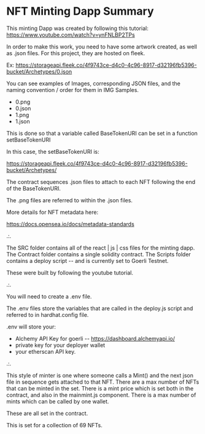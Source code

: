 # NFT Minting Dapp Summary

This minting Dapp was created by following this tutorial: 
https://www.youtube.com/watch?v=ynFNLBP2TPs

In order to make this work, you need to have some artwork created, as well as .json files. 
For this project, they are hosted on fleek. 

Ex: 
https://storageapi.fleek.co/4f9743ce-d4c0-4c96-8917-d32196fb5396-bucket/Archetypes/0.json

You can see examples of Images, corresponding JSON files, and the naming convention / order for them in IMG Samples.

* 0.png
* 0.json
* 1.png
* 1.json

This is done so that a variable called BaseTokenURI can be set in a function setBaseTokenURI 

In this case, the setBaseTokenURI is: 

https://storageapi.fleek.co/4f9743ce-d4c0-4c96-8917-d32196fb5396-bucket/Archetypes/

The contract sequences .json files to attach to each NFT following the end of the BaseTokenURI.

The .png files are referred to within the .json files.

More details for NFT metadata here: 

https://docs.opensea.io/docs/metadata-standards

.:. 

The SRC folder contains all of the react | js | css files for the minting dapp.
The Contract folder contains a single solidity contract. 
The Scripts folder contains a deploy script -- and is currently set to Goerli Testnet.

These were built by following the youtube tutorial.

.:. 

You will need to create a .env file.

The .env files store the variables that are called in the deploy.js script and referred to in hardhat.config file. 

.env will store your: 

* Alchemy API Key for goerli  -- https://dashboard.alchemyapi.io/
* private key for your deployer wallet
* your etherscan API key.

.:. 

This style of minter is one where someone calls a Mint() and the next json file in sequence gets attached to that NFT.
There are a max number of NFTs that can be minted in the set.
There is a mint price which is set both in the contract, and also in the mainmint.js component.
There is a max number of mints which can be called by one wallet. 

These are all set in the contract.

This is set for a collection of 69 NFTs.
